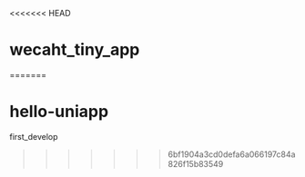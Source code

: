 <<<<<<< HEAD
# wecaht_tiny_app
=======
# hello-uniapp

first_develop
>>>>>>> 6bf1904a3cd0defa6a066197c84a826f15b83549
